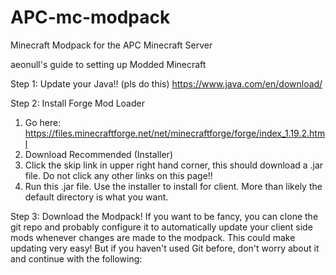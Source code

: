 # APC-mc-modpack
Minecraft Modpack for the APC Minecraft Server

aeonull's guide to setting up Modded Minecraft

Step 1: Update your Java!!
(pls do this)
https://www.java.com/en/download/

Step 2: Install Forge Mod Loader
1. Go here: https://files.minecraftforge.net/net/minecraftforge/forge/index_1.19.2.html
2. Download Recommended (Installer)
3. Click the skip link in upper right hand corner, this should download a .jar file. Do not click any other links on this page!!
4. Run this .jar file. Use the installer to install for client. More than likely the default directory is what you want.

Step 3: Download the Modpack!
If you want to be fancy, you can clone the git repo and probably configure it to automatically update your client side mods whenever changes are made to the modpack. This could make updating very easy! But if you haven't used Git before, don't worry about it and continue with the following:
